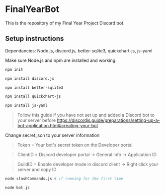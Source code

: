 # FinalYearBot
This is the repository of my Final Year Project Discord bot.

## Setup instructions
Dependancies: Node.js, discord.js, better-sqlite3, quickchart-js, js-yaml

Make sure Node.js and npm are installed and working.

```bash
npm init
```
```bash
npm install discord.js  
```
```bash
npm install better-sqlite3
```
```bash
npm install quickchart-js
```
```bash
npm install js-yaml
```
> Follow this guide if you have not set up and added a Discord bot to your server before https://discordjs.guide/preparations/setting-up-a-bot-application.html#creating-your-bot

Change secret.json to your server information
> Token = Your bot's secret token on the Developer portal

> ClientID = Discord developer portal -> General info -> Application ID

> GuildID = Enable developer mode in discord client -> Right click your server and copy ID

```bash
node slashCommands.js # if running for the first time 
```
```bash
node bot.js
```